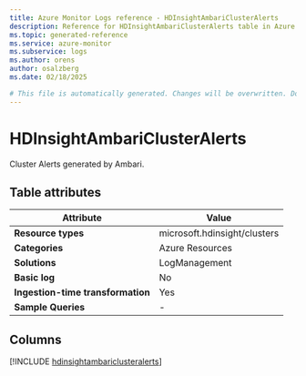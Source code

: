 ```yaml
---
title: Azure Monitor Logs reference - HDInsightAmbariClusterAlerts
description: Reference for HDInsightAmbariClusterAlerts table in Azure Monitor Logs.
ms.topic: generated-reference
ms.service: azure-monitor
ms.subservice: logs
ms.author: orens
author: osalzberg
ms.date: 02/18/2025

# This file is automatically generated. Changes will be overwritten. Do not change this file directly.
---
```


# HDInsightAmbariClusterAlerts

Cluster Alerts generated by Ambari.


## Table attributes

|Attribute|Value|
|---|---|
|**Resource types**|microsoft.hdinsight/clusters|
|**Categories**|Azure Resources|
|**Solutions**| LogManagement|
|**Basic log**|No|
|**Ingestion-time transformation**|Yes|
|**Sample Queries**|-|



## Columns
  
[!INCLUDE [hdinsightambariclusteralerts](~/reusable-content/ce-skilling/azure/includes/azure-monitor/reference/tables/hdinsightambariclusteralerts-include.md)]
